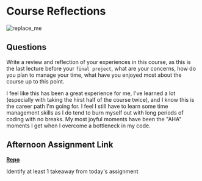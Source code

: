 # Course Reflections

![replace_me](https://codeworks.blob.core.windows.net/public/assets/img/illustrations/placeholder.svg)

## Questions

Write a review and reflection of your experiences in this course, as this is the last lecture before your `final project`, what are your concerns, how do you plan to manage your time, what have you enjoyed most about the course up to this point.


I feel like this has been a great experience for me, I've learned a lot (especially with taking the hirst half of the course twice), and I know this is the career path I'm going for. I feel I still have to learn some time management skills as I do tend to burn myself out with long periods of coding with no breaks. My most joyful moments have been the "AHA" moments I get when I overcome a bottleneck in my code.

## Afternoon Assignment Link

**[Repo](https://github.com/big-daddy-dom/FriendZone)**

Identify at least 1 takeaway from today's assignment
